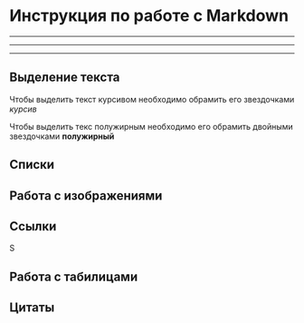 # Инструкция по работе с Markdown
---
__________________________________
__________________________________
## Выделение текста

Чтобы выделить текст курсивом необходимо обрамить его звездочками *курсив*

Чтобы выделить текс полужирным необходимо его обрамить двойными звездочками **полужирный**


## Списки

## Работа с изображениями

## Ссылки
S
## Работа с табилицами

## Цитаты
